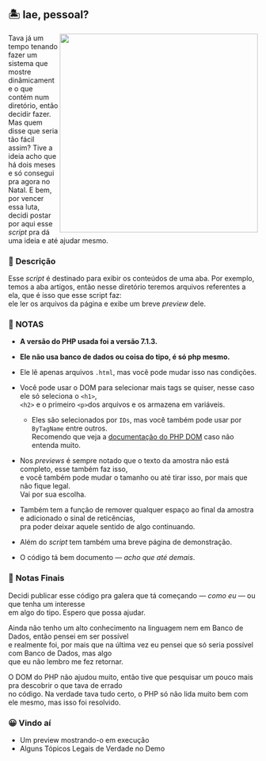 ## 🏝 **Iae, pessoal?**
<img src="https://analyticsindiamag.com/wp-content/uploads/2018/12/programming.gif" align="right" width="400">
Tava já um tempo tenando fazer um sistema que mostre dinâmicamente o que contém num diretório, então decidir fazer. Mas quem disse que seria tão fácil assim?  
Tive a ideia acho que há dois meses e só consegui pra agora no Natal.  
E bem, por vencer essa luta, decidi postar por aqui esse <i>script</i> pra dá uma  
ideia e até ajudar mesmo.

### 📕 **Descrição**
Esse *script* é destinado para exibir os conteúdos de uma aba. Por exemplo, temos a aba artigos,
então nesse diretório teremos arquivos referentes a ela, que é isso que esse script faz:  
ele ler os arquivos da página e exibe um breve <i>preview</i> dele.

### 📃 **NOTAS**
- **A versão do PHP usada foi a versão 7.1.3.**
- **Ele não usa banco de dados ou coisa do tipo, é só php mesmo.**
- Ele lê apenas arquivos `.html`, mas você pode mudar isso nas condições.

- Você pode usar o DOM para selecionar mais tags se quiser, nesse caso ele só seleciona o `<h1>`,  
`<h2>` e o primeiro `<p>`dos arquivos e os armazena em variáveis.
  - Eles são selecionados por `IDs`, mas você também pode usar por `ByTagName` entre outros.  
  Recomendo que veja a [documentação do PHP DOM](https://www.php.net/manual/en/book.dom.php "PHP: DOM - Manual")
  caso não entenda muito.

- Nos <i>previews</i> é sempre notado que o texto da amostra não está completo, esse também faz isso,  
e você também pode mudar o tamanho ou até tirar isso, por mais que não fique legal.  
Vai por sua escolha.

- Também tem a função de remover qualquer espaço ao final da amostra e adicionado o sinal de reticências,  
pra poder deixar aquele sentido de algo continuando.

- Além do *script* tem também uma breve página de demonstração.

- O código tá bem documento — *acho que até demais*.

### 📃 **Notas Finais**
Decidi publicar esse código pra galera que tá começando — *como eu* — ou que tenha um interesse  
em algo do tipo. Espero que possa ajudar.

Ainda não tenho um alto conhecimento na linguagem nem em Banco de Dados, então pensei em ser possível  
e realmente foi, por mais que na última vez eu pensei que só seria possível com Banco de Dados, mas algo  
que eu não lembro me fez retornar.

O DOM do PHP não ajudou muito, então tive que pesquisar um pouco mais pra descobrir o que tava de errado  
no código. Na verdade tava tudo certo, o PHP só não lida muito bem com ele mesmo, mas isso foi resolvido.

### 😀 Vindo aí
- Um preview mostrando-o em execução
- Alguns Tópicos Legais de Verdade no Demo
